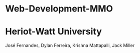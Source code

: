 # Web-Development-MMO
# Heriot-Watt University
José Fernandes, Dylan Ferreira, Krishna Mattapalli, Jack Miller
